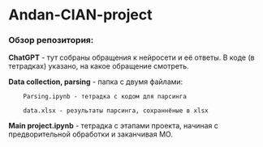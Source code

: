 # Andan-CIAN-project

### Обзор репозитория:

**ChatGPT** - тут собраны обращения к нейросети и её ответы. В коде (в тетрадках) указано, на какое обращение смотреть.

**Data collection, parsing** - папка с двумя файлами:

        Parsing.ipynb - тетрадка с кодом для парсинга

        data.xlsx - результаты парсинга, сохраннёные в xlsx
        
**Main project.ipynb** - тетрадка с этапами проекта, начиная с предворительной обработки и заканчивая МО.
